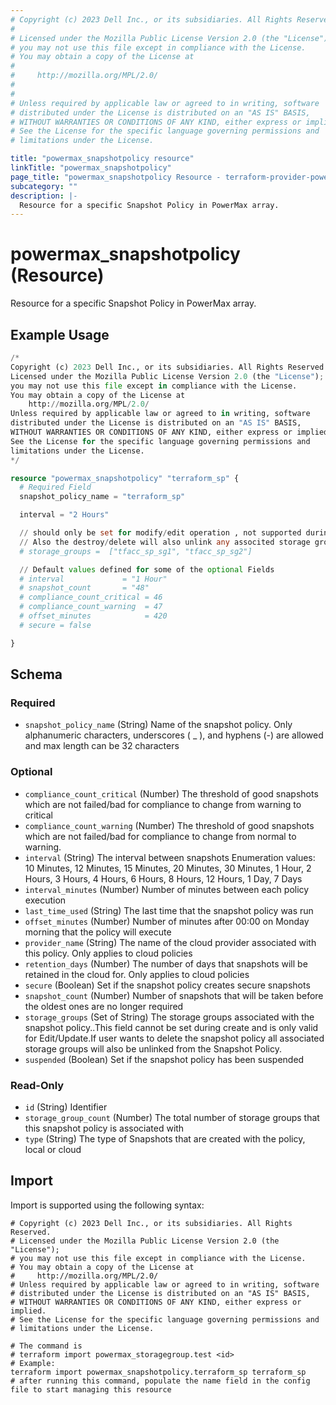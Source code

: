 ```yaml
---
# Copyright (c) 2023 Dell Inc., or its subsidiaries. All Rights Reserved.
#
# Licensed under the Mozilla Public License Version 2.0 (the "License");
# you may not use this file except in compliance with the License.
# You may obtain a copy of the License at
#
#     http://mozilla.org/MPL/2.0/
#
#
# Unless required by applicable law or agreed to in writing, software
# distributed under the License is distributed on an "AS IS" BASIS,
# WITHOUT WARRANTIES OR CONDITIONS OF ANY KIND, either express or implied.
# See the License for the specific language governing permissions and
# limitations under the License.

title: "powermax_snapshotpolicy resource"
linkTitle: "powermax_snapshotpolicy"
page_title: "powermax_snapshotpolicy Resource - terraform-provider-powermax"
subcategory: ""
description: |-
  Resource for a specific Snapshot Policy in PowerMax array.
---
```


# powermax_snapshotpolicy (Resource)

Resource for a specific Snapshot Policy in PowerMax array.


## Example Usage

```terraform
/*
Copyright (c) 2023 Dell Inc., or its subsidiaries. All Rights Reserved.
Licensed under the Mozilla Public License Version 2.0 (the "License");
you may not use this file except in compliance with the License.
You may obtain a copy of the License at
    http://mozilla.org/MPL/2.0/
Unless required by applicable law or agreed to in writing, software
distributed under the License is distributed on an "AS IS" BASIS,
WITHOUT WARRANTIES OR CONDITIONS OF ANY KIND, either express or implied.
See the License for the specific language governing permissions and
limitations under the License.
*/

resource "powermax_snapshotpolicy" "terraform_sp" {
  # Required Field
  snapshot_policy_name = "terraform_sp"

  interval = "2 Hours"

  // should only be set for modify/edit operation , not supported during create. 
  // Also the destroy/delete will also unlink any associted storage groups from Snapshot Policy before deleting the snapshot policy.
  # storage_groups =  ["tfacc_sp_sg1", "tfacc_sp_sg2"]

  // Default values defined for some of the optional Fields
  # interval             = "1 Hour"
  # snapshot_count       = "48"
  # compliance_count_critical = 46
  # compliance_count_warning  = 47
  # offset_minutes            = 420
  # secure = false

}
```

<!-- schema generated by tfplugindocs -->
## Schema

### Required

- `snapshot_policy_name` (String) Name of the snapshot policy. Only alphanumeric characters, underscores ( _ ), and hyphens (-) are allowed and max length can be 32 characters

### Optional

- `compliance_count_critical` (Number) The threshold of good snapshots which are not failed/bad for compliance to change from warning to critical
- `compliance_count_warning` (Number) The threshold of good snapshots which are not failed/bad for compliance to change from normal to warning.
- `interval` (String) The interval between snapshots Enumeration values: 10 Minutes, 12 Minutes, 15 Minutes, 20 Minutes, 30 Minutes, 1 Hour, 2 Hours, 3 Hours, 4 Hours, 6 Hours, 8 Hours, 12 Hours, 1 Day, 7 Days
- `interval_minutes` (Number) Number of minutes between each policy execution
- `last_time_used` (String) The last time that the snapshot policy was run
- `offset_minutes` (Number) Number of minutes after 00:00 on Monday morning that the policy will execute
- `provider_name` (String) The name of the cloud provider associated with this policy. Only applies to cloud policies
- `retention_days` (Number) The number of days that snapshots will be retained in the cloud for. Only applies to cloud policies
- `secure` (Boolean) Set if the snapshot policy creates secure snapshots
- `snapshot_count` (Number) Number of snapshots that will be taken before the oldest ones are no longer required
- `storage_groups` (Set of String) The storage groups associated with the snapshot policy..This field cannot be set during create and is only valid for Edit/Update.If user wants to delete the snapshot policy all associated storage groups will also be unlinked from the Snapshot Policy.
- `suspended` (Boolean) Set if the snapshot policy has been suspended

### Read-Only

- `id` (String) Identifier
- `storage_group_count` (Number) The total number of storage groups that this snapshot policy is associated with
- `type` (String) The type of Snapshots that are created with the policy, local or cloud

## Import

Import is supported using the following syntax:

```shell
# Copyright (c) 2023 Dell Inc., or its subsidiaries. All Rights Reserved.
# Licensed under the Mozilla Public License Version 2.0 (the "License");
# you may not use this file except in compliance with the License.
# You may obtain a copy of the License at
#     http://mozilla.org/MPL/2.0/
# Unless required by applicable law or agreed to in writing, software
# distributed under the License is distributed on an "AS IS" BASIS,
# WITHOUT WARRANTIES OR CONDITIONS OF ANY KIND, either express or implied.
# See the License for the specific language governing permissions and
# limitations under the License.

# The command is
# terraform import powermax_storagegroup.test <id>
# Example:
terraform import powermax_snapshotpolicy.terraform_sp terraform_sp
# after running this command, populate the name field in the config file to start managing this resource
```